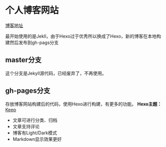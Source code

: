 # 个人博客网站

[博客地址](https://blog.pressed.top)

最开始使用的是Jekll，由于Hexo过于优秀所以换成了Hexo，新的博客在本地构建然后发布到gh-pags分支

## master分支

这个分支是Jekyll源代码，已经废弃了，不再使用。

## gh-pages分支

存放博客网站构建后的代码，使用Hexo进行构建，有更多的功能。
**Hexo主题：**[Keep](https://github.com/XPoet/hexo-theme-keep)

- 文章可进行分类、归档
- 文章支持评论
- 博客有Light/Dark模式
- Markdown显示效果更好
